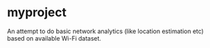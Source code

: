 # myproject
An attempt to do basic network analytics (like location estimation etc) based on available Wi-Fi dataset.

